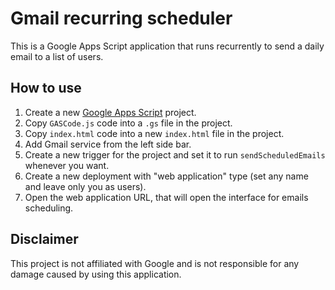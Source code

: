 # Gmail recurring scheduler

This is a Google Apps Script application that runs recurrently to send a daily email to a list of users.

## How to use

1. Create a new [Google Apps Script](https://script.google.com/home) project.
2. Copy `GASCode.js` code into a `.gs` file in the project.
3. Copy `index.html` code into a new `index.html` file in the project.
4. Add Gmail service from the left side bar.
5. Create a new trigger for the project and set it to run `sendScheduledEmails` whenever you want.
6. Create a new deployment with "web application" type (set any name and leave only you as users).
7. Open the web application URL, that will open the interface for emails scheduling.

## Disclaimer

This project is not affiliated with Google and is not responsible for any damage caused by using this application.